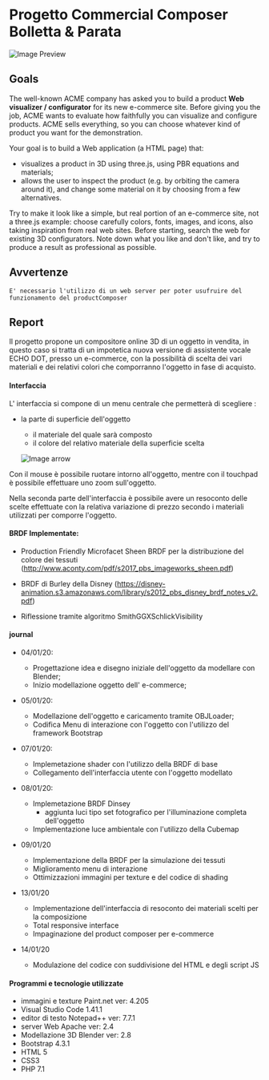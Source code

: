 ﻿# Progetto Commercial Composer Bolletta & Parata
	
![Image Preview](/preview/preview.png)
	
## Goals 
The well-known ACME company has asked you to build a product  **Web visualizer / configurator**  for its new e-commerce site. Before giving you the job, ACME wants to evaluate how faithfully you can visualize and configure products. ACME sells everything, so you can choose whatever kind of product you want for the demonstration.

Your goal is to build a Web application (a HTML page) that:

-   visualizes a product in 3D using three.js, using PBR equations and materials;
-   allows the user to inspect the product (e.g. by orbiting the camera around it), and change some material on it by choosing from a few alternatives.

Try to make it look like a simple, but real portion of an e-commerce site, not a three.js example: choose carefully colors, fonts, images, and icons, also taking inspiration from real web sites. Before starting, search the web for existing 3D configurators. Note down what you like and don't like, and try to produce a result as professional as possible.

## Avvertenze
	E' necessario l'utilizzo di un web server per poter usufruire del funzionamento del productComposer
	
## Report

Il progetto propone un compositore online 3D di un oggetto in vendita, in questo caso si tratta di un impotetica nuova versione di assistente vocale ECHO DOT, presso un e-commerce, con la possibilità di scelta dei vari materiali e dei relativi colori che comporranno l'oggetto in fase di acquisto.

#### Interfaccia

L' interfaccia si compone di un menu centrale che permetterà di scegliere :
* la parte di superficie dell'oggetto 
	* il materiale del quale sarà composto
	* il colore del relativo materiale della 	superficie scelta
	
	![Image arrow](/textures/arrows.png)
	

Con il mouse è possibile ruotare intorno all'oggetto, mentre con il touchpad è possibile effettuare uno zoom sull'oggetto. 

Nella seconda parte dell'interfaccia è possibile avere un resoconto delle scelte effettuate con la relativa variazione di prezzo secondo i materiali utilizzati per comporre l'oggetto.


#### BRDF Implementate:
	
* Production Friendly Microfacet Sheen BRDF per la distribuzione del colore dei tessuti
(http://www.aconty.com/pdf/s2017_pbs_imageworks_sheen.pdf)

* BRDF di Burley della Disney
(https://disney-animation.s3.amazonaws.com/library/s2012_pbs_disney_brdf_notes_v2.pdf)

* Riflessione tramite algoritmo SmithGGXSchlickVisibility


#### journal

* 04/01/20:
	* Progettazione idea e disegno iniziale dell'oggetto da modellare con Blender;  
	* Inizio modellazione oggetto dell' e-commerce;
	
* 05/01/20:
	* Modellazione dell'oggetto e caricamento tramite OBJLoader;
	* Codifica Menu di interazione con l'oggetto con l'utilizzo del framework Bootstrap

* 07/01/20:
	* Implemetazione shader con l'utilizzo della BRDF di base 
	* Collegamento dell'interfaccia utente con l'oggetto modellato

* 08/01/20:
	* Implemetazione  BRDF Dinsey  
		* aggiunta luci tipo set fotografico per l'illuminazione completa dell'oggetto 
	* Implementazione luce ambientale con l'utilizzo della Cubemap

* 09/01/20
	* Implementazione della BRDF per la simulazione dei tessuti
	* Miglioramento menu di interazione
	* Ottimizzazioni immagini per texture e del codice di shading

* 13/01/20
	* Implementazione dell'interfaccia di resoconto dei materiali scelti per la composizione
	* Total responsive interface
	* Impaginazione del product composer per e-commerce
* 14/01/20
	* Modulazione del codice con suddivisione del HTML e degli script JS
	
 	
#### Programmi e tecnologie utilizzate 

* immagini e texture Paint.net ver: 4.205  
* Visual Studio Code 1.41.1  
* editor di testo Notepad++ ver: 7.7.1  
* server Web Apache ver: 2.4  
* Modellazione 3D Blender ver: 2.8
* Bootstrap 4.3.1
* HTML 5
* CSS3
* PHP 7.1

